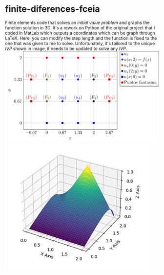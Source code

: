 # finite-diferences-fceia
Finite elements code that solves an _initial value problem_ and graphs the function solution in 3D.
It's a rework on Python of the original project that I coded in MatLab which outputs a coordinates which can be graph through LaTeX. Here, you can modify the step length and the function is fixed to the one that was given to me to solve. Unfortunately, it's tailored to the unique _IVP_ shown in image, it needs to be updated to solve any _IVP_.
![Alt text](images/TABLA-DIF-FINITAS.png)
![Alt text](images/IPV-FINITES-DIFFERENCES.png)
